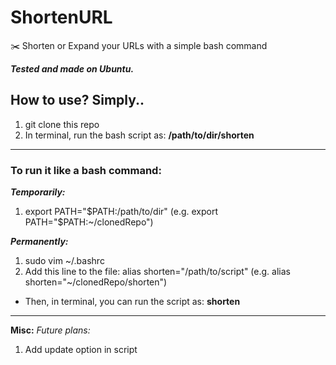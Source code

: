 # ShortenURL
:scissors: Shorten or Expand your URLs with a simple bash command

**_Tested and made on Ubuntu._**

## How to use? Simply..
1. git clone this repo
2. In terminal, run the bash script as: **/path/to/dir/shorten**

***
### To run it like a bash command:
**_Temporarily:_**
1. export PATH="$PATH:/path/to/dir"  (e.g. export PATH="$PATH:~/clonedRepo")

**_Permanently:_**
1. sudo vim ~/.bashrc
2. Add this line to the file: alias shorten="/path/to/script"   (e.g. alias shorten="~/clonedRepo/shorten")

* Then, in terminal, you can run the script as: **shorten**

***
**Misc:**
_Future plans:_
1. Add update option in script
